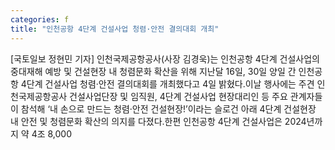 ```yaml
---
categories: f
title: "인천공항 4단계 건설사업 청렴·안전 결의대회 개최"
---
```

[국토일보 정현민 기자] 인천국제공항공사(사장 김경욱)는 인천공항 4단계 건설사업의 중대재해 예방 및 건설현장 내 청렴문화 확산을 위해 지난달 16일, 30일 양일 간 인천공항 4단계 건설사업 청렴‧안전 결의대회를 개최했다고 4일 밝혔다.이날 행사에는 주견 인천국제공항공사 건설사업단장 및 임직원, 4단계 건설사업 현장대리인 등 주요 관계자들이 참석해 ‘내 손으로 만드는 청렴‧안전 건설현장!’이라는 슬로건 아래 4단계 건설현장 내 안전 및 청렴문화 확산의 의지를 다졌다.한편 인천공항 4단계 건설사업은 2024년까지 약 4조 8,000
